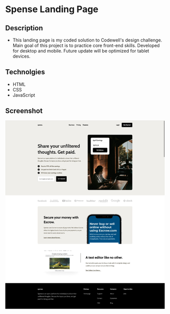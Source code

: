 # Spense Landing Page

## Description
- This landing page is my coded solution to Codewell's design challenge. 
Main goal of this project is to practice core front-end skills.
Developed for desktop and mobile. Future update will be optimized for tablet devices.

## Technolgies
- HTML
- CSS
- JavaScript

## Screenshot
![](solution/homepage.jpeg)